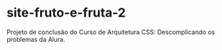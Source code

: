 # site-fruto-e-fruta-2
 Projeto de conclusão do Curso de Arquitetura CSS: Descomplicando os problemas da Alura.
